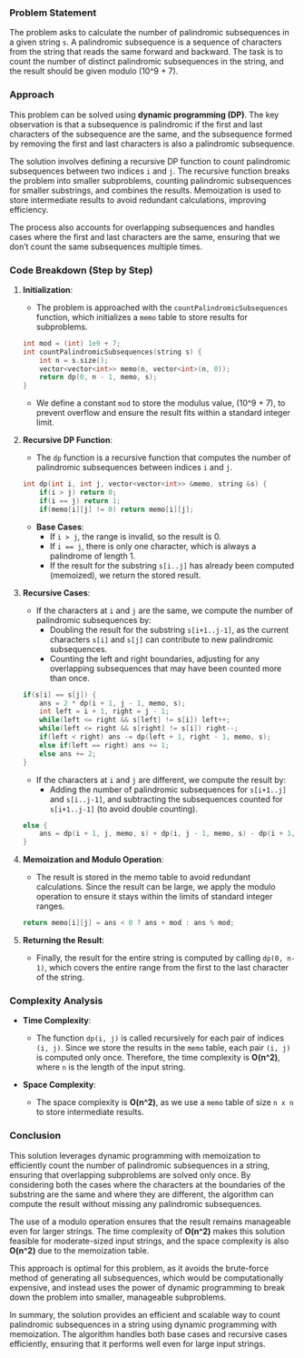 ### Problem Statement

The problem asks to calculate the number of palindromic subsequences in a given string `s`. A palindromic subsequence is a sequence of characters from the string that reads the same forward and backward. The task is to count the number of distinct palindromic subsequences in the string, and the result should be given modulo \(10^9 + 7\).

### Approach

This problem can be solved using **dynamic programming (DP)**. The key observation is that a subsequence is palindromic if the first and last characters of the subsequence are the same, and the subsequence formed by removing the first and last characters is also a palindromic subsequence.

The solution involves defining a recursive DP function to count palindromic subsequences between two indices `i` and `j`. The recursive function breaks the problem into smaller subproblems, counting palindromic subsequences for smaller substrings, and combines the results. Memoization is used to store intermediate results to avoid redundant calculations, improving efficiency.

The process also accounts for overlapping subsequences and handles cases where the first and last characters are the same, ensuring that we don’t count the same subsequences multiple times.

### Code Breakdown (Step by Step)

1. **Initialization**:
   - The problem is approached with the `countPalindromicSubsequences` function, which initializes a `memo` table to store results for subproblems.
   ```cpp
   int mod = (int) 1e9 + 7;
   int countPalindromicSubsequences(string s) {
       int n = s.size();
       vector<vector<int>> memo(n, vector<int>(n, 0));
       return dp(0, n - 1, memo, s);
   }
   ```

   - We define a constant `mod` to store the modulus value, \(10^9 + 7\), to prevent overflow and ensure the result fits within a standard integer limit.

2. **Recursive DP Function**:
   - The `dp` function is a recursive function that computes the number of palindromic subsequences between indices `i` and `j`.
   ```cpp
   int dp(int i, int j, vector<vector<int>> &memo, string &s) {
       if(i > j) return 0;
       if(i == j) return 1;
       if(memo[i][j] != 0) return memo[i][j];
   ```

   - **Base Cases**:
     - If `i > j`, the range is invalid, so the result is 0.
     - If `i == j`, there is only one character, which is always a palindrome of length 1.
     - If the result for the substring `s[i..j]` has already been computed (memoized), we return the stored result.

3. **Recursive Cases**:
   - If the characters at `i` and `j` are the same, we compute the number of palindromic subsequences by:
     - Doubling the result for the substring `s[i+1..j-1]`, as the current characters `s[i]` and `s[j]` can contribute to new palindromic subsequences.
     - Counting the left and right boundaries, adjusting for any overlapping subsequences that may have been counted more than once.
   ```cpp
   if(s[i] == s[j]) {
       ans = 2 * dp(i + 1, j - 1, memo, s);
       int left = i + 1, right = j - 1;
       while(left <= right && s[left] != s[i]) left++;
       while(left <= right && s[right] != s[i]) right--;
       if(left < right) ans -= dp(left + 1, right - 1, memo, s);
       else if(left == right) ans += 1;
       else ans += 2;
   } 
   ```

   - If the characters at `i` and `j` are different, we compute the result by:
     - Adding the number of palindromic subsequences for `s[i+1..j]` and `s[i..j-1]`, and subtracting the subsequences counted for `s[i+1..j-1]` (to avoid double counting).
   ```cpp
   else {
       ans = dp(i + 1, j, memo, s) + dp(i, j - 1, memo, s) - dp(i + 1, j - 1, memo, s);
   }
   ```

4. **Memoization and Modulo Operation**:
   - The result is stored in the memo table to avoid redundant calculations. Since the result can be large, we apply the modulo operation to ensure it stays within the limits of standard integer ranges.
   ```cpp
   return memo[i][j] = ans < 0 ? ans + mod : ans % mod;
   ```

5. **Returning the Result**:
   - Finally, the result for the entire string is computed by calling `dp(0, n-1)`, which covers the entire range from the first to the last character of the string.
   
### Complexity Analysis

- **Time Complexity**:
  - The function `dp(i, j)` is called recursively for each pair of indices `(i, j)`. Since we store the results in the `memo` table, each pair `(i, j)` is computed only once. Therefore, the time complexity is **O(n^2)**, where `n` is the length of the input string.
  
- **Space Complexity**:
  - The space complexity is **O(n^2)**, as we use a `memo` table of size `n x n` to store intermediate results.

### Conclusion

This solution leverages dynamic programming with memoization to efficiently count the number of palindromic subsequences in a string, ensuring that overlapping subproblems are solved only once. By considering both the cases where the characters at the boundaries of the substring are the same and where they are different, the algorithm can compute the result without missing any palindromic subsequences.

The use of a modulo operation ensures that the result remains manageable even for larger strings. The time complexity of **O(n^2)** makes this solution feasible for moderate-sized input strings, and the space complexity is also **O(n^2)** due to the memoization table.

This approach is optimal for this problem, as it avoids the brute-force method of generating all subsequences, which would be computationally expensive, and instead uses the power of dynamic programming to break down the problem into smaller, manageable subproblems.

In summary, the solution provides an efficient and scalable way to count palindromic subsequences in a string using dynamic programming with memoization. The algorithm handles both base cases and recursive cases efficiently, ensuring that it performs well even for large input strings.